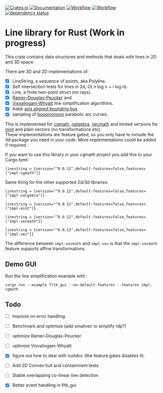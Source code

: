 [![Crates.io](https://meritbadge.herokuapp.com/linestring)](https://crates.io/crates/linestring)
[![Documentation](https://docs.rs/linestring/badge.svg)](https://docs.rs/linestring)
[![Workflow](https://github.com/eadf/linestring.rs/workflows/Rust/badge.svg)](https://github.com/eadf/linestring.rs/workflows/Rust/badge.svg)
[![Workflow](https://github.com/eadf/linestring.rs/workflows/Clippy/badge.svg)](https://github.com/eadf/linestring.rs/workflows/Clippy/badge.svg)
[![dependency status](https://deps.rs/crate/linestring/0.0.12/status.svg)](https://deps.rs/crate/linestring/0.0.12)

# Line library for Rust (Work in progress)

This crate contains data structures and methods that deals with lines in 2D and 3D space.

There are 3D and 2D implementations of:
- [x] LineString, a sequence of points, aka Polyline.
- [x] Self intersection tests for lines in 2d, O( n log n + i log n).
- [x] Line, a finite two-point struct (no rays).
- [x] [Ramer–Douglas-Peucker](https://en.wikipedia.org/wiki/Ramer–Douglas–Peucker_algorithm) and
- [x] [Visvalingam-Whyatt](https://en.wikipedia.org/wiki/Visvalingam–Whyatt_algorithm) line simplification algorithms.
- [x] Aabb [axis aligned bounding box](https://en.wikipedia.org/wiki/Minimum_bounding_box).
- [x] sampling of [boostvoronoi](https://github.com/eadf/boostvoronoi.rs) parabolic arc curves.

This is implemented for [cgmath](https://crates.io/crates/cgmath), 
[nalgebra](https://crates.io/crates/nalgebra), [vecmath](https://crates.io/crates/vecmath) 
and limited versions for [mint](https://crates.io/crates/mint) and plain vectors (no transformations etc).
\
These implementations are feature gated, so you only have to include the 3d package you need in your code.
More implementations could be added if required.

If you want to use this library in your cgmath project you add this to your Cargo.toml:
```cargo
linestring = {version="^0.0.12",default-features=false,features=["impl-cgmath"]}
```
Same thing for the other supported 2d/3d libraries: 
```cargo
linestring = {version="^0.0.12",default-features=false,features=["impl-nalgebra"]}
```

```cargo
linestring = {version="^0.0.12",default-features=false,features=["impl-mint"]}
```

```cargo
linestring = {version="^0.0.12",default-features=false,features=["impl-vecmath"]}
```
```cargo
linestring = {version="^0.0.12",default-features=false,features=["impl-vec"]}
```
The difference between ```impl-vecmath``` and ```impl-vec``` is that the ```impl-vecmath``` feature supports 
affine transformations.

## Demo GUI
Run the line simplification example with :
```fish
cargo run --example fltk_gui --no-default-features --features impl-cgmath
```

## Todo
- [ ] Improve on error handling
- [ ] Benchmark and optimize (add smallvec to simplify rdp?)
- [ ] optimize Ramer–Douglas-Peucker
- [ ] optimize Visvalingam-Whyatt
- [x] figure out how to deal with rustdoc (the feature gates disables it).
- [ ] Add 2D Convex hull and containment tests
- [ ] Stable overlapping co-linear line detection
- [x] Better event handling in fltk_gui

